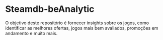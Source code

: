 # Steamdb-beAnalytic
O objetivo deste repositório é fornecer insights sobre os jogos, como identificar as melhores ofertas, jogos mais bem avaliados, promoções em andamento e muito mais.
